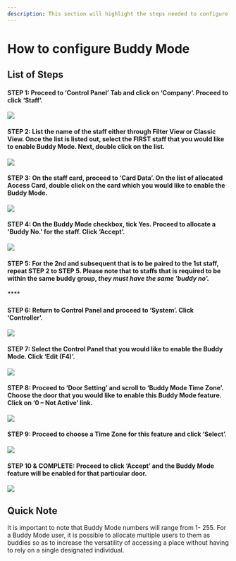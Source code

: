 ```yaml
---
description: This section will highlight the steps needed to configure Buddy Mode
---
```


# How to configure Buddy Mode

## List of Steps

#### STEP 1: Proceed to ‘Control Panel’ Tab and click on ‘Company’. Proceed to click ‘Staff’.

![](../.gitbook/assets/untitled1%20%286%29.png)



#### STEP 2: List the name of the staff either through Filter View or Classic View. Once the list is listed out, select the FIRST staff that you would like to enable Buddy Mode. Next, double click on the list.

![](../.gitbook/assets/untitled2.png)



#### STEP 3: On the staff card, proceed to ‘Card Data’. On the list of allocated Access Card, double click on the card which you would like to enable the Buddy Mode.

![](../.gitbook/assets/untitled3%20%2812%29.png)



#### STEP 4: On the Buddy Mode checkbox, tick Yes. Proceed to allocate a 'Buddy No.' for the staff. Click ‘Accept’.

![](../.gitbook/assets/untitled4.png)

#### STEP 5: For the 2nd and subsequent that is to be paired to the 1st staff, repeat STEP 2 to STEP 5. Please note that to staffs that is required to be within the same buddy group, _**they must have the same 'buddy no'.**_

_\*\*\*\*_

#### STEP 6: Return to Control Panel and proceed to ‘System’. Click ‘Controller’.

![](../.gitbook/assets/untitled5%20%2810%29.png)



#### STEP 7: Select the Control Panel that you would like to enable the Buddy Mode. Click ‘Edit \(F4\)’.

![](../.gitbook/assets/untitled6%20%2811%29.png)



#### STEP 8: Proceed to ‘Door Setting’ and scroll to ‘Buddy Mode Time Zone’. Choose the door that you would like to enable this Buddy Mode feature. Click on ‘0 – Not Active’ link.

![](../.gitbook/assets/untitled7%20%282%29.png)



#### STEP 9: Proceed to choose a Time Zone for this feature and click ‘Select’.

![](../.gitbook/assets/untitled8%20%283%29.png)



#### STEP 10 & COMPLETE: Proceed to click ‘Accept’ and the Buddy Mode feature will be enabled for that particular door.

![](../.gitbook/assets/untitled9.png)

## Quick Note

It is important to note that Buddy Mode numbers will range from 1- 255. For a Buddy Mode user, it is possible to allocate multiple users to them as buddies so as to increase the versatility of accessing a place without having to rely on a single designated individual.



